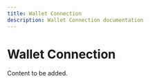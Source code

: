 ```yaml
---
title: Wallet Connection
description: Wallet Connection documentation
---
```


# Wallet Connection

Content to be added.
